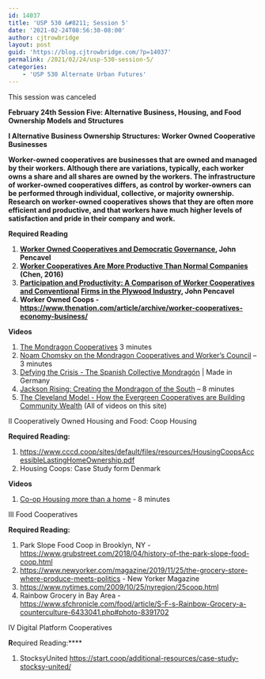 ```yaml
---
id: 14037
title: 'USP 530 &#8211; Session 5'
date: '2021-02-24T08:56:30-08:00'
author: cjtrowbridge
layout: post
guid: 'https://blog.cjtrowbridge.com/?p=14037'
permalink: /2021/02/24/usp-530-session-5/
categories:
    - 'USP 530 Alternate Urban Futures'
---
```


This session was canceled

****February 24th** **Session Five: Alternative Business, Housing, and Food Ownership Models and Structures****

 ****I Alternative Business Ownership Structures: Worker Owned Cooperative Businesses****

****Worker-owned cooperatives are businesses that are owned and managed by their workers. Although there are variations, typically, each worker owns a share and all shares are owned by the workers. The infrastructure of worker-owned cooperatives differs, as control by worker-owners can be performed through individual, collective, or majority ownership. Research on worker-owned cooperatives shows that they are often more efficient and productive, and that workers have much higher levels of satisfaction and pride in their company and work.****

 ****Required Reading****

1. ****[Worker Owned Cooperatives and Democratic Governance](https://siepr.stanford.edu/sites/default/files/publications/12-003_0.pdf), John Pencavel****
2. ****[Worker Cooperatives Are More Productive Than Normal Companies](https://www.thenation.com/article/worker-cooperatives-are-more-productive-than-normal-companies/) (Chen, 2016)****
3. ****[Participation and Productivity: A Comparison of Worker Cooperatives and Conventional](https://www.brookings.edu/wp-content/uploads/1995/01/1995_bpeamicro_craig.pdf) [Firms in the Plywood Industry](https://www.brookings.edu/wp-content/uploads/1995/01/1995_bpeamicro_craig.pdf), John Pencavel****
4. ****Worker Owned Coops - <https://www.thenation.com/article/archive/worker-cooperatives-economy-business/>****

****Videos****

1. [The Mondragon Cooperatives](https://www.youtube.com/watch?v=8ZoI0C1mPek) 3 minutes
2. [Noam Chomsky on the Mondragon Cooperatives and Worker’s Council](https://www.youtube.com/watch?v=L9sV6peQgUk) – 3 minutes
3. [Defying the Crisis - The Spanish Collective Mondragón](https://www.youtube.com/watch?v=zaJ1hfVPUe8) | Made in Germany
4. [Jackson Rising: Creating the Mondragon of the South](https://www.youtube.com/watch?v=iZdhgZYJCFY) – 8 minutes
5. [The Cleveland Model - How the Evergreen Cooperatives are Building Community Wealth](https://community-wealth.org/content/cleveland-model-how-evergreen-cooperatives-are-building-community-wealth) (All of videos on this site)

II Cooperatively Owned Housing and Food: Coop Housing

****Required Reading:****

1. <https://www.cccd.coop/sites/default/files/resources/HousingCoopsAccessibleLastingHomeOwnership.pdf>
2. Housing Coops: Case Study form Denmark

****Videos****

1. [Co-op Housing more than a home](https://www.youtube.com/watch?v=myX2suDbDeA) - 8 minutes

III Food Cooperatives

****Required Reading:****

1. Park Slope Food Coop in Brooklyn, NY - <https://www.grubstreet.com/2018/04/history-of-the-park-slope-food-coop.html>
2. <https://www.newyorker.com/magazine/2019/11/25/the-grocery-store-where-produce-meets-politics> - New Yorker Magazine
3. <https://www.nytimes.com/2009/10/25/nyregion/25coop.html>
4. Rainbow Grocery in Bay Area - <https://www.sfchronicle.com/food/article/S-F-s-Rainbow-Grocery-a-counterculture-6433041.php#photo-8391702>

IV Digital Platform Cooperatives

****R****equired Reading:****

1. StocksyUnited <https://start.coop/additional-resources/case-study-stocksy-united/>